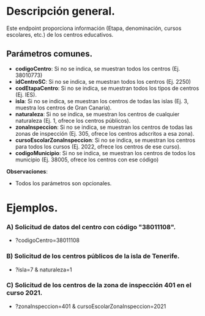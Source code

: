 # Descripción general.

Este endpoint proporciona información (Etapa, denominación, cursos escolares, etc.) de los centros educativos.

## Parámetros comunes.
* **codigoCentro**: Si no se indica, se muestran todos los centros (Ej. 38010773)
* **idCentroSC**: Si no se indica, se muestran todos los centros (Ej. 2250)
* **codEtapaCentro**: Si no se indica, se muestran todos los tipos de centros (Ej. IES).
* **isla**: Si no se indica, se muestran los centros de todas las islas (Ej. 3, muestra los centros de Gran Canaria).
* **naturaleza**: Si no se indica, se muestran los centros de cualquier naturaleza (Ej. 1, ofrece los centros públicos).
* **zonaInspeccion**: Si no se indica, se muestran los centros de todas las zonas de inspección (Ej. 305, ofrece los centros adscritos a esa zona).
* **cursoEscolarZonaInspeccion**: Si no se indica, se muestran los centros para todos los cursos (Ej. 2022, ofrece los centros de ese curso).
* **codigoMunicipio**: Si no se indica, se muestran los centros de todos los municipio (Ej. 38005, ofrece los centros con ese código)

**Observaciones**:
* Todos los parámetros son opcionales.

# Ejemplos.
### A) Solicitud de datos del centro con código "38011108".
* ?codigoCentro=38011108

### B) Solicitud de los centros públicos de la isla de Tenerife.
* ?isla=7 & naturaleza=1

### C) Solicitud de los centros de la zona de inspección 401 en el curso 2021. 
* ?zonaInspeccion=401 & cursoEscolarZonaInspeccion=2021
